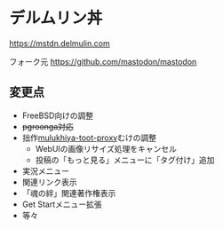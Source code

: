 # デルムリン丼

https://mstdn.delmulin.com

フォーク元 https://github.com/mastodon/mastodon

## 変更点

- FreeBSD向けの調整
- ~~pgroonga対応~~
- 拙作[mulukhiya-toot-proxy](https://github.com/pooza/mulukhiya-toot-proxy)むけの調整
  - WebUIの画像リサイズ処理をキャンセル
  - 投稿の「もっと見る」メニューに「タグ付け」追加
- 実況メニュー
- 関連リンク表示
- 「魂の絆」関連著作権表示
- Get Startメニュー拡張
- 等々

